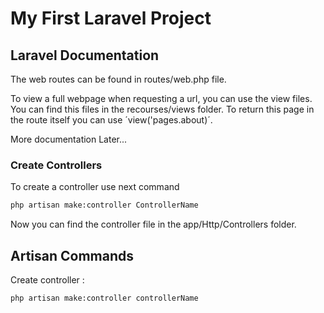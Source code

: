 # My First Laravel Project

## Laravel Documentation

The web routes can be found in routes/web.php file.

To view a full webpage when requesting a url, you can use the view files. You can find this files in the recourses/views folder.
To return this page in the route itself you can use ´view('pages.about)´.

More  documentation Later...

### Create Controllers

To create a controller use next command

``` bash
php artisan make:controller ControllerName
```

Now you can find the controller file in the app/Http/Controllers folder.

## Artisan Commands

Create controller :

``` bash
php artisan make:controller controllerName
```
